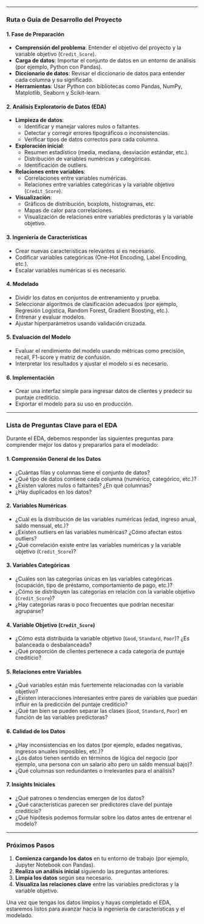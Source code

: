 

---

### **Ruta o Guía de Desarrollo del Proyecto**

#### **1. Fase de Preparación**
- **Comprensión del problema**: Entender el objetivo del proyecto y la variable objetivo (`Credit_Score`).
- **Carga de datos**: Importar el conjunto de datos en un entorno de análisis (por ejemplo, Python con Pandas).
- **Diccionario de datos**: Revisar el diccionario de datos para entender cada columna y su significado.
- **Herramientas**: Usar Python con bibliotecas como Pandas, NumPy, Matplotlib, Seaborn y Scikit-learn.

#### **2. Análisis Exploratorio de Datos (EDA)**
- **Limpieza de datos**:
  - Identificar y manejar valores nulos o faltantes.
  - Detectar y corregir errores tipográficos o inconsistencias.
  - Verificar tipos de datos correctos para cada columna.
- **Exploración inicial**:
  - Resumen estadístico (media, mediana, desviación estándar, etc.).
  - Distribución de variables numéricas y categóricas.
  - Identificación de outliers.
- **Relaciones entre variables**:
  - Correlaciones entre variables numéricas.
  - Relaciones entre variables categóricas y la variable objetivo (`Credit_Score`).
- **Visualización**:
  - Gráficos de distribución, boxplots, histogramas, etc.
  - Mapas de calor para correlaciones.
  - Visualización de relaciones entre variables predictoras y la variable objetivo.

#### **3. Ingeniería de Características**
- Crear nuevas características relevantes si es necesario.
- Codificar variables categóricas (One-Hot Encoding, Label Encoding, etc.).
- Escalar variables numéricas si es necesario.

#### **4. Modelado**
- Dividir los datos en conjuntos de entrenamiento y prueba.
- Seleccionar algoritmos de clasificación adecuados (por ejemplo, Regresión Logística, Random Forest, Gradient Boosting, etc.).
- Entrenar y evaluar modelos.
- Ajustar hiperparámetros usando validación cruzada.

#### **5. Evaluación del Modelo**
- Evaluar el rendimiento del modelo usando métricas como precisión, recall, F1-score y matriz de confusión.
- Interpretar los resultados y ajustar el modelo si es necesario.

#### **6. Implementación**
- Crear una interfaz simple para ingresar datos de clientes y predecir su puntaje crediticio.
- Exportar el modelo para su uso en producción.

---

### **Lista de Preguntas Clave para el EDA**

Durante el EDA, debemos responder las siguientes preguntas para comprender mejor los datos y prepararlos para el modelado:

#### **1. Comprensión General de los Datos**
- ¿Cuántas filas y columnas tiene el conjunto de datos?
- ¿Qué tipo de datos contiene cada columna (numérico, categórico, etc.)?
- ¿Existen valores nulos o faltantes? ¿En qué columnas?
- ¿Hay duplicados en los datos?

#### **2. Variables Numéricas**
- ¿Cuál es la distribución de las variables numéricas (edad, ingreso anual, saldo mensual, etc.)?
- ¿Existen outliers en las variables numéricas? ¿Cómo afectan estos outliers?
- ¿Qué correlación existe entre las variables numéricas y la variable objetivo (`Credit_Score`)?

#### **3. Variables Categóricas**
- ¿Cuáles son las categorías únicas en las variables categóricas (ocupación, tipo de préstamo, comportamiento de pago, etc.)?
- ¿Cómo se distribuyen las categorías en relación con la variable objetivo (`Credit_Score`)?
- ¿Hay categorías raras o poco frecuentes que podrían necesitar agruparse?

#### **4. Variable Objetivo (`Credit_Score`)**
- ¿Cómo está distribuida la variable objetivo (`Good`, `Standard`, `Poor`)? ¿Es balanceada o desbalanceada?
- ¿Qué proporción de clientes pertenece a cada categoría de puntaje crediticio?

#### **5. Relaciones entre Variables**
- ¿Qué variables están más fuertemente relacionadas con la variable objetivo?
- ¿Existen interacciones interesantes entre pares de variables que puedan influir en la predicción del puntaje crediticio?
- ¿Qué tan bien se pueden separar las clases (`Good`, `Standard`, `Poor`) en función de las variables predictoras?

#### **6. Calidad de los Datos**
- ¿Hay inconsistencias en los datos (por ejemplo, edades negativas, ingresos anuales imposibles, etc.)?
- ¿Los datos tienen sentido en términos de lógica del negocio (por ejemplo, una persona con un salario alto pero un saldo mensual bajo)?
- ¿Qué columnas son redundantes o irrelevantes para el análisis?

#### **7. Insights Iniciales**
- ¿Qué patrones o tendencias emergen de los datos?
- ¿Qué características parecen ser predictores clave del puntaje crediticio?
- ¿Qué hipótesis podemos formular sobre los datos antes de entrenar el modelo?

---

### **Próximos Pasos**

1. **Comienza cargando los datos** en tu entorno de trabajo (por ejemplo, Jupyter Notebook con Pandas).
2. **Realiza un análisis inicial** siguiendo las preguntas anteriores.
3. **Limpia los datos** según sea necesario.
4. **Visualiza las relaciones clave** entre las variables predictoras y la variable objetivo.

Una vez que tengas los datos limpios y hayas completado el EDA, estaremos listos para avanzar hacia la ingeniería de características y el modelado.